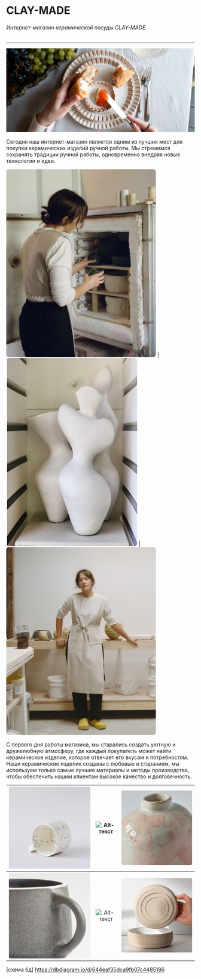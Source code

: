 # CLAY-MADE

###### Интернет-магазин керамической посуды CLAY-MADE
____
![Alt-текст](polls/static/img/slide2.png)

Сегодня наш интернет-магазин является одним из лучших мест для покупки керамических изделий ручной работы. Мы стремимся сохранять традиции ручной работы, одновременно внедряя новые технологии и идеи.

<img src="polls/static/img/about2.png" width="400" height="500"> | <img src="polls/static/img/about3.png" width="350" height="500"> | <img src="polls/static/img/about4.png" width="400" height="500">

С первого дня работы магазина, мы старались создать уютную и дружелюбную атмосферу, где каждый покупатель может найти керамическое изделие, которое отвечает его вкусам и потребностям. Наши керамические изделия созданы с любовью и старанием, мы используем только самые лучшие материалы и методы производства, чтобы обеспечить нашим клиентам высокое качество и долговечность.

| ![Alt-текст](polls/static/img/item3_3.png) | ![Alt-текст](polls/static/img/favicon.ico) | ![Alt-текст](polls/static/img/item12_2.png) |
|--------------------------------------------|:--------------------------------:|--------------------------------------------:|
| ![Alt-текст](polls/static/img/item6_2.png) |           ![Alt-текст](polls/static/img/favicon.ico)     |  ![Alt-текст](polls/static/img/item7_4.png) |


[схема бд] https://dbdiagram.io/d/644eaf35dca9fb07c4485186